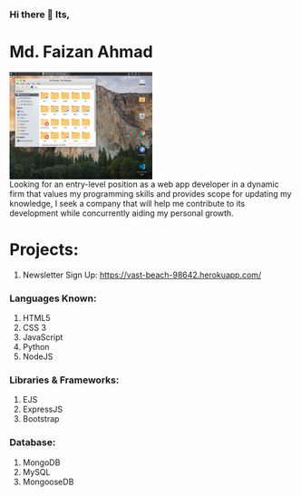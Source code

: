 ### Hi there 👋 Its, 

# Md. Faizan Ahmad

<img align="center" alt="Clean Setup" width="50%vw"  height="auto" src="linux.png">
<br>
Looking for an entry-level position as a web app developer in a dynamic firm that values my programming skills and provides scope for updating my knowledge, I seek a company that will help me contribute to its development while concurrently aiding my personal growth.

# Projects:
1. Newsletter Sign Up: https://vast-beach-98642.herokuapp.com/

### Languages Known:
  1. HTML5
  2. CSS 3
  3. JavaScript
  4. Python
  5. NodeJS
### Libraries & Frameworks:
  1. EJS
  2. ExpressJS
  3. Bootstrap
### Database:
  1. MongoDB
  2. MySQL
  3. MongooseDB

